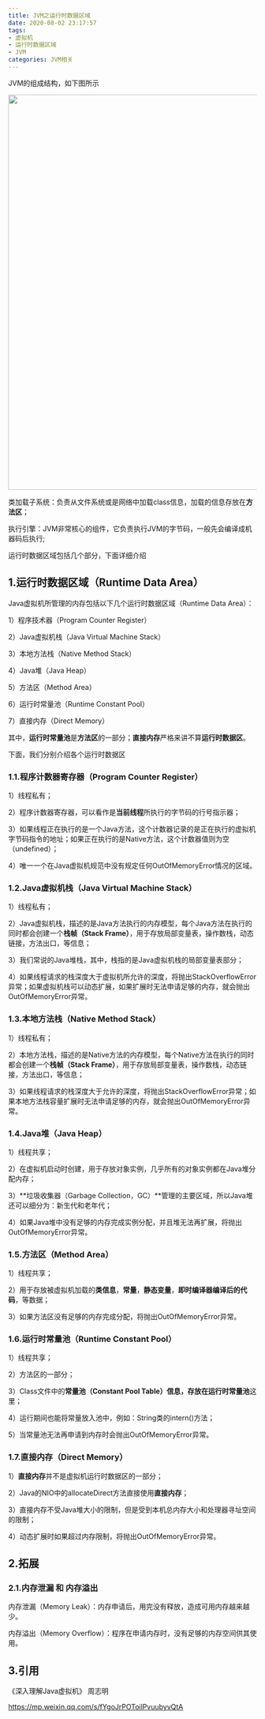 ```yaml
---
title: JVM之运行时数据区域
date: 2020-08-02 23:17:57
tags: 
- 虚拟机
- 运行时数据区域
- JVM
categories: JVM相关
---
```


JVM的组成结构，如下图所示

<p><img src="/assets/blogImg/JVM之运行时数据区域_01.png" width="800"></p>

类加载子系统：负责从文件系统或是网络中加载class信息，加载的信息存放在**方法区**；

执行引擎：JVM非常核心的组件，它负责执行JVM的字节码，一般先会编译成机器码后执行;

运行时数据区域包括几个部分，下面详细介绍

## 1.运行时数据区域（Runtime Data Area）

Java虚拟机所管理的内存包括以下几个运行时数据区域（Runtime Data Area）：

1）程序技术器（Program Counter Register）

2）Java虚拟机栈（Java Virtual Machine Stack）

3）本地方法栈（Native Method Stack）

4）Java堆（Java Heap）

5）方法区（Method Area）

6）运行时常量池（Runtime Constant Pool）

7）直接内存（Direct Memory）

其中，**运行时常量池**是**方法区**的一部分；**直接内存**严格来讲不算**运行时数据区**。

下面，我们分别介绍各个运行时数据区

### 1.1.程序计数器寄存器（Program Counter Register）

1）线程私有；

2）程序计数器寄存器，可以看作是**当前线程**所执行的字节码的行号指示器；

3）如果线程正在执行的是一个Java方法，这个计数器记录的是正在执行的虚拟机字节码指令的地址；如果正在执行的是Native方法，这个计数器值则为空（undefined）；

4）唯一一个在Java虚拟机规范中没有规定任何OutOfMemoryError情况的区域。

### 1.2.Java虚拟机栈（Java Virtual Machine Stack）

1）线程私有；

2）Java虚拟机栈，描述的是Java方法执行的内存模型，每个Java方法在执行的同时都会创建一个**栈帧（Stack Frame）**，用于存放局部变量表，操作数栈，动态链接，方法出口，等信息；

3）我们常说的Java堆栈，其中，栈指的是Java虚拟机栈的局部变量表部分；

4）如果线程请求的栈深度大于虚拟机所允许的深度，将抛出StackOverflowError异常；如果虚拟机栈可以动态扩展，如果扩展时无法申请足够的内存，就会抛出OutOfMemoryError异常。

### 1.3.本地方法栈（Native Method Stack）

1）线程私有；

2）本地方法栈，描述的是Native方法的内存模型，每个Native方法在执行的同时都会创建一个**栈帧（Stack Frame）**，用于存放局部变量表，操作数栈，动态链接，方法出口，等信息；

3）如果线程请求的栈深度大于允许的深度，将抛出StackOverflowError异常；如果本地方法栈容量扩展时无法申请足够的内存，就会抛出OutOfMemoryError异常。

### 1.4.Java堆（Java Heap）

1）线程共享；

2）在虚拟机启动时创建，用于存放对象实例，几乎所有的对象实例都在Java堆分配内存；

3）**垃圾收集器（Garbage Collection，GC）**管理的主要区域，所以Java堆还可以细分为：新生代和老年代；

4）如果Java堆中没有足够的内存完成实例分配，并且堆无法再扩展，将抛出OutOfMemoryError异常。

### 1.5.方法区（Method Area）

1）线程共享；

2）用于存放被虚拟机加载的**类信息**，**常量**，**静态变量**，**即时编译器编译后的代码**，等数据；

3）如果方法区没有足够的内存完成分配，将抛出OutOfMemoryError异常。

### 1.6.运行时常量池（Runtime Constant Pool）

1）线程共享；

2）方法区的一部分；

3）Class文件中的**常量池（Constant Pool Table）**信息，存放在**运行时常量池**这里；

4）运行期间也能将常量放入池中，例如：String类的intern()方法；

5）当常量池无法再申请到内存时会抛出OutOfMemoryError异常。

### 1.7.直接内存（Direct Memory）

1）**直接内存**并不是虚拟机运行时数据区的一部分；

2）Java的NIO中的allocateDirect方法直接使用**直接内存**；

3）直接内存不受Java堆大小的限制，但是受到本机总内存大小和处理器寻址空间的限制；

4）动态扩展时如果超过内存限制，将抛出OutOfMemoryError异常。

## 2.拓展

### 2.1.内存泄漏 和 内存溢出

内存泄漏（Memory Leak）：内存申请后，用完没有释放，造成可用内存越来越少。

内存溢出（Memory Overflow）：程序在申请内存时，没有足够的内存空间供其使用。

## 3.引用

《深入理解Java虚拟机》 周志明

https://mp.weixin.qq.com/s/fYgoJrPOToilPvuubyvQtA



